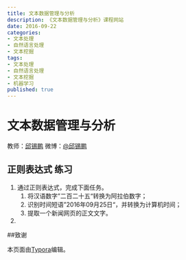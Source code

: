 ```yaml
---
title: 文本数据管理与分析
description: 《文本数据管理与分析》课程网站
date: 2016-09-22
categories:
- 文本处理
- 自然语言处理
- 文本挖掘
tags:
- 文本处理
- 自然语言处理
- 文本挖掘
- 机器学习
published: true
---
```


# 文本数据管理与分析
教师：[邱锡鹏](http://nlp.fudan.edu.cn/xpqiu)  微博：[@邱锡鹏](http://weibo.com/xpqiu)

## 正则表达式 练习

1. 通过正则表达式，完成下面任务。
   1. 将汉语数字”二百二十五“转换为阿拉伯数字；
   2. 识别时间短语”2016年09月25日“，并转换为计算机时间；
   3. 提取一个新闻网页的正文文字。
2. ​

##致谢

本页面由[Typora](http://www.typora.io/)编辑。
